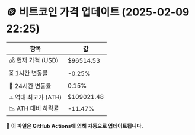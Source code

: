 # 🪙 비트코인 가격 업데이트 (2025-02-09 22:25)

| 항목                | 값 |
|--------------------|----------------|
| 💰 현재 가격 (USD) | $96514.53 |
| ⏳ 1시간 변동률    | -0.25% |
| 📆 24시간 변동률   | 0.15% |
| 🔝 역대 최고가 (ATH) | $109021.48 |
| 📉 ATH 대비 하락률 | -11.47% |

🔄 **이 파일은 GitHub Actions에 의해 자동으로 업데이트됩니다.**
